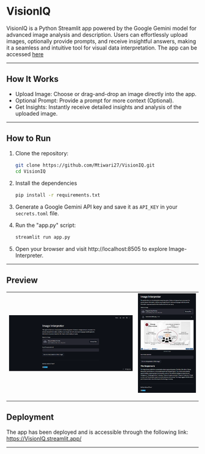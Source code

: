 # VisionIQ
VisionIQ is a Python Streamlit app powered by the Google Gemini model for advanced image analysis and description.
Users can effortlessly upload images, optionally provide prompts, and receive insightful answers, making it a seamless and intuitive tool for visual data interpretation.
The app can be accessed [here](https://visionIQ.streamlit.app/)

---

## How It Works
- Upload Image: Choose or drag-and-drop an image directly into the app.
- Optional Prompt: Provide a prompt for more context (Optional).
- Get Insights: Instantly receive detailed insights and analysis of the uploaded image.

---

## How to Run

1. Clone the repository:
   ```bash
   git clone https://github.com/Mtiwari27/VisionIQ.git
   cd VisionIQ
   ```
   
2. Install the dependencies
   ```bash
   pip install -r requirements.txt
   ```
   
3. Generate a Google Gemini API key and save it as `API_KEY` in your `secrets.toml` file.
   
5. Run the "app.py" script:
   ```bash
   streamlit run app.py
   ```

6. Open your browser and visit http://localhost:8505 to explore Image-Interpreter.

---

## Preview

| ![Preview Image 1](ImagePreview/Preview1.png) | ![Preview Image 2](ImagePreview/Preview2.png) |
|---------|-------------|

---

## Deployment

The app has been deployed and is accessible through the following link: https://VisionIQ.streamlit.app/

---
